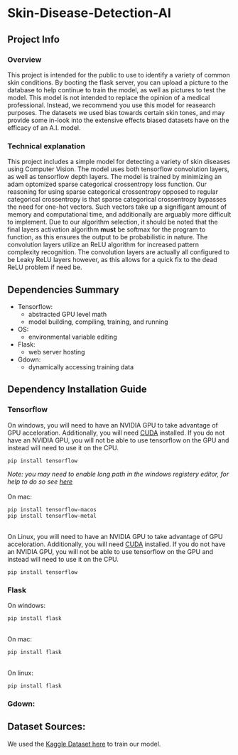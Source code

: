 # Skin-Disease-Detection-AI

## Project Info

### Overview
This project is intended for the public to use to identify a variety of common skin conditions. By booting the flask server, you can upload a picture to the database to help continue to train the model, as well as pictures to test the model. This model is not intended to replace the opinion of a medical professional. Instead, we recommend you use this model for reasearch purposes. The datasets we used bias towards certain skin tones, and may provide some in-look into the extensive effects biased datasets have on the efficacy of an A.I. model.

### Technical explanation
This project includes a simple model for detecting a variety of skin diseases using Computer Vision. The model uses both tensorflow convolution layers, as well as tensorflow depth layers. The model is trained by minimizing an adam optomized sparse categorical crossentropy loss function. Our reasoning for using sparse categorical crossentropy opposed to regular categorical crossentropy is that sparse categorical crossentropy bypasses the need for one-hot vectors. Such vectors take up a signifigant amount of memory and computational time, and additionally are arguably more difficult to implement. Due to our algorithm selection, it should be noted that the final layers activation algorithm **must** be softmax for the program to function, as this ensures the output to be probabilistic in nature. The convolution layers utilize an ReLU algorithm for increased pattern complexity recognition. The convolution layers are actually all configured to be Leaky ReLU layers however, as this allows for a quick fix to the dead ReLU problem if need be.

## Dependencies Summary
- Tensorflow:
  - abstracted GPU level math
  - model building, compiling, training, and running
- OS:
  - environmental variable editing
- Flask:
  - web server hosting
- Gdown:
  - dynamically accessing training data
## Dependency Installation Guide
### Tensorflow
On windows, you will need to have an NVIDIA GPU to take advantage of GPU acceloration. Additionally, you will need [CUDA](https://docs.nvidia.com/cuda/cuda-installation-guide-microsoft-windows/) installed. If you do not have an NVIDIA GPU, you will not be able to use tensorflow on the GPU and instead will need to use it on the CPU.
```
pip install tensorflow
```

*Note: you may need to enable long path in the windows registery editor, for help to do so see [here](https://www.elevenforum.com/t/enable-long-file-path-names-in-windows-11.28659/)* \
\
On mac:
```
pip install tensorflow-macos
pip install tensorflow-metal
```

\
On Linux, you will need to have an NVIDIA GPU to take advantage of GPU acceloration. Additionally, you will need [CUDA](https://docs.nvidia.com/cuda/cuda-installation-guide-linux/) installed. If you do not have an NVIDIA GPU, you will not be able to use tensorflow on the GPU and instead will need to use it on the CPU.
```
pip install tensorflow
```

### Flask
On windows:
```
pip install flask
```

\
On mac:
```
pip install flask
```

\
On linux:
```
pip install flask
```

### Gdown:


## Dataset Sources:

We used the [Kaggle Dataset here](https://www.kaggle.com/datasets/lysaapriani/skin-disease-and-normal-skin-dataset) to train our model.
